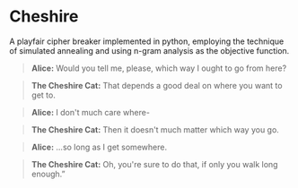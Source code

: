 # Cheshire

A playfair cipher breaker implemented in python, employing the technique of simulated annealing and using n-gram analysis as the objective function.

> **Alice:** Would you tell me, please, which way I ought to go from here?

> **The Cheshire Cat:** That depends a good deal on where you want to get to.

> **Alice:** I don't much care where-

> **The Cheshire Cat:** Then it doesn't much matter which way you go.

> **Alice:** ...so long as I get somewhere.

> **The Cheshire Cat:** Oh, you're sure to do that, if only you walk long enough.” 
